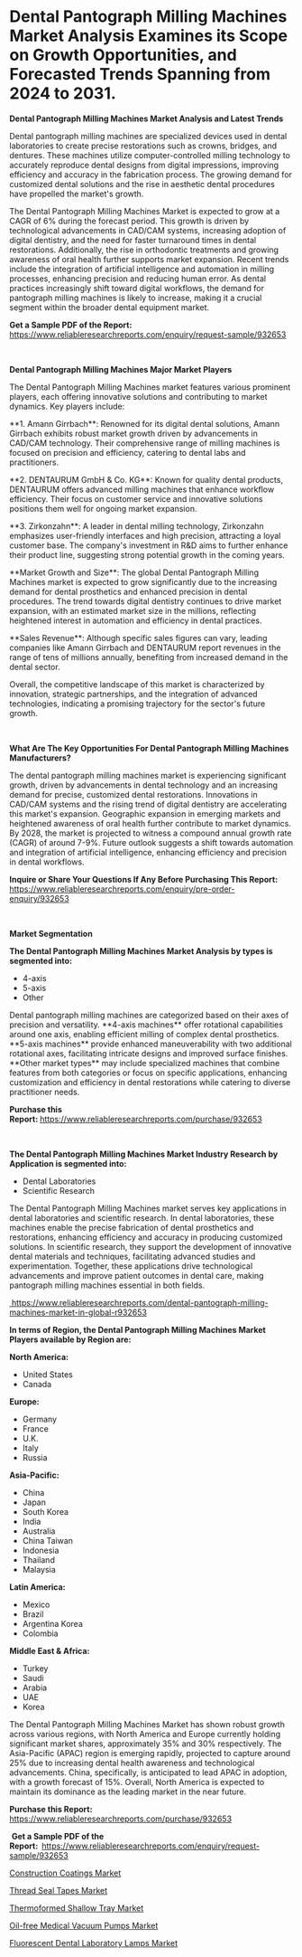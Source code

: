 <p><h1>Dental Pantograph Milling Machines Market Analysis Examines its Scope on Growth Opportunities, and Forecasted Trends Spanning from 2024 to 2031.</h1></p><p><strong>Dental Pantograph Milling Machines Market Analysis and Latest Trends</strong></p>
<p><p>Dental pantograph milling machines are specialized devices used in dental laboratories to create precise restorations such as crowns, bridges, and dentures. These machines utilize computer-controlled milling technology to accurately reproduce dental designs from digital impressions, improving efficiency and accuracy in the fabrication process. The growing demand for customized dental solutions and the rise in aesthetic dental procedures have propelled the market's growth.</p><p>The Dental Pantograph Milling Machines Market is expected to grow at a CAGR of 6% during the forecast period. This growth is driven by technological advancements in CAD/CAM systems, increasing adoption of digital dentistry, and the need for faster turnaround times in dental restorations. Additionally, the rise in orthodontic treatments and growing awareness of oral health further supports market expansion. Recent trends include the integration of artificial intelligence and automation in milling processes, enhancing precision and reducing human error. As dental practices increasingly shift toward digital workflows, the demand for pantograph milling machines is likely to increase, making it a crucial segment within the broader dental equipment market.</p></p>
<p><strong>Get a Sample PDF of the Report:&nbsp;</strong> <a href="https://www.reliableresearchreports.com/enquiry/request-sample/932653?utm_campaign=38&utm_medium=2&utm_source=Github&utm_content=ia&utm_term=03122024&utm_id=dental-pantograph-milling-machines">https://www.reliableresearchreports.com/enquiry/request-sample/932653</a></p>
<p>&nbsp;</p>
<p><strong>Dental Pantograph Milling Machines Major Market Players</strong></p>
<p><p>The Dental Pantograph Milling Machines market features various prominent players, each offering innovative solutions and contributing to market dynamics. Key players include:</p><p>**1. Amann Girrbach**: Renowned for its digital dental solutions, Amann Girrbach exhibits robust market growth driven by advancements in CAD/CAM technology. Their comprehensive range of milling machines is focused on precision and efficiency, catering to dental labs and practitioners.</p><p>**2. DENTAURUM GmbH & Co. KG**: Known for quality dental products, DENTAURUM offers advanced milling machines that enhance workflow efficiency. Their focus on customer service and innovative solutions positions them well for ongoing market expansion.</p><p>**3. Zirkonzahn**: A leader in dental milling technology, Zirkonzahn emphasizes user-friendly interfaces and high precision, attracting a loyal customer base. The company's investment in R&D aims to further enhance their product line, suggesting strong potential growth in the coming years.</p><p>**Market Growth and Size**: The global Dental Pantograph Milling Machines market is expected to grow significantly due to the increasing demand for dental prosthetics and enhanced precision in dental procedures. The trend towards digital dentistry continues to drive market expansion, with an estimated market size in the millions, reflecting heightened interest in automation and efficiency in dental practices.</p><p>**Sales Revenue**: Although specific sales figures can vary, leading companies like Amann Girrbach and DENTAURUM report revenues in the range of tens of millions annually, benefiting from increased demand in the dental sector.</p><p>Overall, the competitive landscape of this market is characterized by innovation, strategic partnerships, and the integration of advanced technologies, indicating a promising trajectory for the sector's future growth.</p></p>
<p>&nbsp;</p>
<p><strong>What Are The Key Opportunities For Dental Pantograph Milling Machines Manufacturers?</strong></p>
<p><p>The dental pantograph milling machines market is experiencing significant growth, driven by advancements in dental technology and an increasing demand for precise, customized dental restorations. Innovations in CAD/CAM systems and the rising trend of digital dentistry are accelerating this market's expansion. Geographic expansion in emerging markets and heightened awareness of oral health further contribute to market dynamics. By 2028, the market is projected to witness a compound annual growth rate (CAGR) of around 7-9%. Future outlook suggests a shift towards automation and integration of artificial intelligence, enhancing efficiency and precision in dental workflows.</p></p>
<p><strong>Inquire or Share Your Questions If Any Before Purchasing This Report:</strong> <a href="https://www.reliableresearchreports.com/enquiry/pre-order-enquiry/932653?utm_campaign=38&utm_medium=2&utm_source=Github&utm_content=ia&utm_term=03122024&utm_id=dental-pantograph-milling-machines">https://www.reliableresearchreports.com/enquiry/pre-order-enquiry/932653</a></p>
<p>&nbsp;</p>
<p><strong>Market Segmentation</strong></p>
<p><strong>The Dental Pantograph Milling Machines Market Analysis by types is segmented into:</strong></p>
<p><ul><li>4-axis</li><li>5-axis</li><li>Other</li></ul></p>
<p><p>Dental pantograph milling machines are categorized based on their axes of precision and versatility. **4-axis machines** offer rotational capabilities around one axis, enabling efficient milling of complex dental prosthetics. **5-axis machines** provide enhanced maneuverability with two additional rotational axes, facilitating intricate designs and improved surface finishes. **Other market types** may include specialized machines that combine features from both categories or focus on specific applications, enhancing customization and efficiency in dental restorations while catering to diverse practitioner needs.</p></p>
<p><strong>Purchase this Report:&nbsp;</strong><a href="https://www.reliableresearchreports.com/purchase/932653?utm_campaign=38&utm_medium=2&utm_source=Github&utm_content=ia&utm_term=03122024&utm_id=dental-pantograph-milling-machines">https://www.reliableresearchreports.com/purchase/932653</a></p>
<p>&nbsp;</p>
<p><strong>The Dental Pantograph Milling Machines Market Industry Research by Application is segmented into:</strong></p>
<p><ul><li>Dental Laboratories</li><li>Scientific Research</li></ul></p>
<p><p>The Dental Pantograph Milling Machines market serves key applications in dental laboratories and scientific research. In dental laboratories, these machines enable the precise fabrication of dental prosthetics and restorations, enhancing efficiency and accuracy in producing customized solutions. In scientific research, they support the development of innovative dental materials and techniques, facilitating advanced studies and experimentation. Together, these applications drive technological advancements and improve patient outcomes in dental care, making pantograph milling machines essential in both fields.</p></p>
<p><a href="https://www.reliableresearchreports.com/dental-pantograph-milling-machines-market-in-global-r932653?utm_campaign=38&utm_medium=2&utm_source=Github&utm_content=ia&utm_term=03122024&utm_id=dental-pantograph-milling-machines">&nbsp;https://www.reliableresearchreports.com/dental-pantograph-milling-machines-market-in-global-r932653</a></p>
<p><strong>In terms of Region, the Dental Pantograph Milling Machines Market Players available by Region are:</strong></p>
<p>
    <p> <strong> North America: </strong>
        <ul>
            <li>United States</li>
            <li>Canada</li>
        </ul>
        </p> 
    <p> <strong> Europe: </strong>
        <ul>
            <li>Germany</li>
            <li>France</li>
            <li>U.K.</li>
            <li>Italy</li>
            <li>Russia</li>
        </ul>
        </p> 
    <p> <strong> Asia-Pacific: </strong>
        <ul>
            <li>China</li>
            <li>Japan</li>
            <li>South Korea</li>
            <li>India</li>
            <li>Australia</li>
            <li>China Taiwan</li>
            <li>Indonesia</li>
            <li>Thailand</li>
            <li>Malaysia</li>
        </ul>
        </p> 
    <p> <strong> Latin America: </strong>
        <ul>
            <li>Mexico</li>
            <li>Brazil</li>
            <li>Argentina Korea</li>
            <li>Colombia</li>
        </ul>
        </p> 
    <p> <strong> Middle East & Africa: </strong>
        <ul>
            <li>Turkey</li>
            <li>Saudi</li>
            <li>Arabia</li>
            <li>UAE</li>
            <li>Korea</li>
        </ul>
    </p>
    </p>
<p><p>The Dental Pantograph Milling Machines Market has shown robust growth across various regions, with North America and Europe currently holding significant market shares, approximately 35% and 30% respectively. The Asia-Pacific (APAC) region is emerging rapidly, projected to capture around 25% due to increasing dental health awareness and technological advancements. China, specifically, is anticipated to lead APAC in adoption, with a growth forecast of 15%. Overall, North America is expected to maintain its dominance as the leading market in the near future.</p></p>
<p><strong>Purchase this Report: </strong><a href="https://www.reliableresearchreports.com/purchase/932653?utm_campaign=38&utm_medium=2&utm_source=Github&utm_content=ia&utm_term=03122024&utm_id=dental-pantograph-milling-machines">https://www.reliableresearchreports.com/purchase/932653</a></p>
<p>&nbsp;<strong>Get a Sample PDF of the Report:&nbsp;&nbsp;</strong><a href="https://www.reliableresearchreports.com/enquiry/request-sample/932653?utm_campaign=38&utm_medium=2&utm_source=Github&utm_content=ia&utm_term=03122024&utm_id=dental-pantograph-milling-machines">https://www.reliableresearchreports.com/enquiry/request-sample/932653</a></p>
<p><strong></strong></p>
<p><p><a href="https://www.linkedin.com/pulse/experts-forecast-significant-growth-construction-coatings-dxsle?utm_campaign=38&utm_medium=2&utm_source=Github&utm_content=ia&utm_term=03122024&utm_id=dental-pantograph-milling-machines">Construction Coatings Market</a></p><p><a href="https://issuu.com/reportprime-2/docs/thread-seal-tapes-market-size-2030.pptx?utm_campaign=38&utm_medium=2&utm_source=Github&utm_content=ia&utm_term=03122024&utm_id=dental-pantograph-milling-machines">Thread Seal Tapes Market</a></p><p><a href="https://issuu.com/reportprime-2/docs/thermoformed-shallow-tray-market-size-2030.pptx?utm_campaign=38&utm_medium=2&utm_source=Github&utm_content=ia&utm_term=03122024&utm_id=dental-pantograph-milling-machines">Thermoformed Shallow Tray Market</a></p><p><a href="https://github.com/petbigbeepjn/Market-Research-Report-List-1/blob/main/oil-free-medical-vacuum-pumps-market.md?utm_campaign=38&utm_medium=2&utm_source=Github&utm_content=ia&utm_term=03122024&utm_id=dental-pantograph-milling-machines">Oil-free Medical Vacuum Pumps Market</a></p><p><a href="https://github.com/dmitriyvo6rog/Market-Research-Report-List-1/blob/main/fluorescent-dental-laboratory-lamps-market.md?utm_campaign=38&utm_medium=2&utm_source=Github&utm_content=ia&utm_term=03122024&utm_id=dental-pantograph-milling-machines">Fluorescent Dental Laboratory Lamps Market</a></p></p>